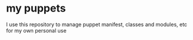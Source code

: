 my puppets
==========

I use this repository to manage puppet manifest, classes and modules, etc for my own personal use

